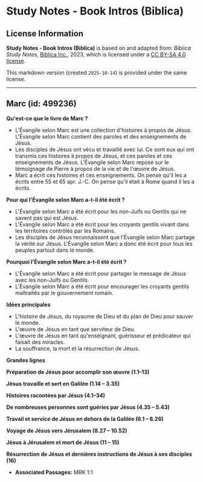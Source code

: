 # Study Notes - Book Intros (Biblica)

## License Information

**Study Notes - Book Intros (Biblica)** is based on and adapted from: _Biblica Study Notes_, [Biblica Inc.](https://www.biblica.com/), 2023, which is licensed under a [CC BY-SA 4.0 license](https://creativecommons.org/licenses/by-sa/4.0/legalcode.en).

This markdown version (created `2025-10-14`) is provided under the same license.



--------------------------------

## Marc (id: 499236)

**Qu'est\-ce que le livre de Marc ?**

* L'Évangile selon Marc est une collection d'histoires à propos de Jésus. L'Évangile selon Marc contient des paroles et des enseignements de Jésus.
* Les disciples de Jésus ont vécu et travaillé avec lui. Ce sont eux qui ont transmis ces histoires à propos de Jésus, et ces paroles et ces enseignements de Jésus. L'Évangile selon Marc repose sur le témoignage de Pierre à propos de la vie et de l'œuvre de Jésus.
* Marc a écrit ces histoires et ces enseignements. On pense qu'il les a écrits entre 55 et 65 apr. J.\-C. On pense qu'il était à Rome quand il les a écrits.

**Pour qui l'Évangile selon Marc a\-t\-il été écrit ?**

* L'Évangile selon Marc a été écrit pour les non\-Juifs ou Gentils qui ne savent pas qui est Jésus.
* L'Évangile selon Marc a été écrit pour les croyants gentils vivant dans les territoires contrôlés par les Romains.
* Les disciples de Jésus reconnaissent que l'Évangile selon Marc partage la vérité sur Jésus. L'Évangile selon Marc a donc été écrit pour tous les peuples partout dans le monde.

**Pourquoi l'Évangile selon Marc a\-t\-il été écrit ?**

* L'Évangile selon Marc a été écrit pour partager le message de Jésus avec les non\-Juifs ou Gentils.
* L'Évangile selon Marc a été écrit pour encourager les croyants gentils maltraités par le gouvernement romain.

**Idées principales**

* L'histoire de Jésus, du royaume de Dieu et du plan de Dieu pour sauver le monde.
* L'œuvre de Jésus en tant que serviteur de Dieu.
* L'œuvre de Jésus en tant qu'enseignant, guérisseur et prédicateur qui faisait des miracles.
* La souffrance, la mort et la résurrection de Jésus.

**Grandes lignes**

**Préparation de Jésus pour accomplir son œuvre (1\.1–13\)**

**Jésus travaille et sert en Galilée (1\.14 – 3\.35\)**

**Histoires racontées par Jésus (4\.1–34\)**

**De nombreuses personnes sont guéries par Jésus (4\.35 – 5\.43\)**

**Travail et service de Jésus en dehors de la Galilée (6\.1 – 8\.26\)**

**Voyage de Jésus vers Jérusalem (8\.27 – 10\.52\)**

**Jésus à Jérusalem et mort de Jésus (11 – 15\)**

**Résurrection de Jésus et dernières instructions de Jésus à ses disciples (**16**)**

* **Associated Passages:** MRK 1:1

